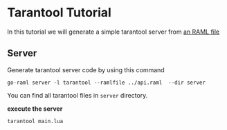 # Tarantool Tutorial

In this tutorial we will generate a simple tarantool server from [an RAML file](../api.raml)

## Server

Generate tarantool server code by using this command

```
go-raml server -l tarantool --ramlfile ../api.raml  --dir server
```

You can find all tarantool files in `server` directory.

**execute the server**

```tarantool main.lua```
